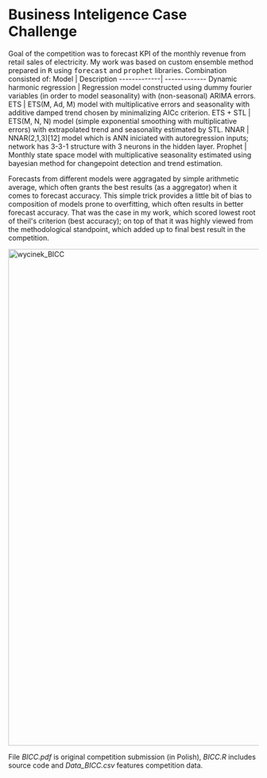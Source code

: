 # Business Inteligence Case Challenge
Goal of the competition was to forecast KPI of the monthly revenue from retail sales of electricity. My work was based on custom ensemble method prepared in <tt>R</tt> using <tt>forecast</tt> and <tt>prophet</tt> libraries. Combination consisted of:
Model | Description
-------------| -------------
Dynamic harmonic regression | Regression model constructed using dummy fourier variables (in order to model seasonality) with (non-seasonal) ARIMA errors.
ETS | ETS(M, Ad, M) model with multiplicative errors and seasonality with additive
 damped trend chosen by minimalizing AICc criterion.
ETS + STL | ETS(M, N, N) model (simple exponential smoothing with multiplicative errors) with extrapolated trend and seasonality estimated by STL.
NNAR | NNAR(2,1,3)[12] model which is ANN iniciated with autoregression inputs; network has 3-3-1 structure with 3 neurons in the hidden layer.
Prophet | Monthly state space model with multiplicative seasonality estimated using bayesian method for changepoint detection and trend estimation.

Forecasts from different models were aggragated by simple arithmetic average, which often grants the best results (as a aggregator) when it comes to forecast accuracy. This simple trick provides a little bit of bias to composition of models prone to overfitting, which often results in better forecast accuracy. That was the case in my work, which scored lowest root of theil's criterion (best accuracy); on top of that it was highly viewed from the methodological standpoint, which added up to final best result in the competition.

<img width="1000" alt="wycinek_BICC" src="https://github.com/piotrmigdalek/BICC/assets/101133937/071e7109-da7f-4ad1-9e8e-ef56330119fa">

File *BICC.pdf* is original competition submission (in Polish), *BICC.R* includes source code and *Data_BICC.csv* features competition data.
